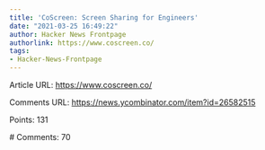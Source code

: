 ```yaml
---
title: 'CoScreen: Screen Sharing for Engineers'
date: "2021-03-25 16:49:22"
author: Hacker News Frontpage
authorlink: https://www.coscreen.co/
tags:
- Hacker-News-Frontpage
---
```


<p>Article URL: <a href="https://www.coscreen.co/">https://www.coscreen.co/</a></p>
<p>Comments URL: <a href="https://news.ycombinator.com/item?id=26582515">https://news.ycombinator.com/item?id=26582515</a></p>
<p>Points: 131</p>
<p># Comments: 70</p>
